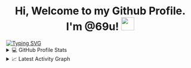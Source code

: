 
<h1 align="center"><b>Hi, Welcome to my Github Profile. I'm @69u! </b><img src="https://media.giphy.com/media/hvRJCLFzcasrR4ia7z/giphy.gif" width="35"></h1>
<a href="https://git.io/typing-svg"><img src="https://readme-typing-svg.herokuapp.com?font=Fira+Code&pause=1000&width=435&lines=The+five+boxing+wizards+jump+quickly;How+vexingly+quick+daft+zebras+jump;Quick+fox+jumps+nightly+above+wizard" alt="Typing SVG" /></a>
<details> 
  <summary>💻 GitHub Profile Stats</summary>
  <div>
  <samp>
    <h2 align="center"> Github stats </h2>
      <br/>
    <details open>
  <summary><h3>Languages</h3></summary>
            <p align="center">
        <a href="https://github.com/69u/">
          <img src="https://github-readme-stats.vercel.app/api/top-langs/?username=69u&langs_count=6&theme=gruvbox&layout=compact&hide_border=true"
          alt="69u :: overall Top Langs " /></a>
      </p>
        <p align="center">
          <a href="https://github.com/69u/">
          <img width="45%" src="https://github-profile-summary-cards.vercel.app/api/cards/repos-per-language?username=69u&theme=gruvbox&layout=compact&hide_border=true"
          alt="69u :: Top Langs by repo" />
          <img width="45%" src="https://github-profile-summary-cards.vercel.app/api/cards/most-commit-language?username=69u&theme=gruvbox&layout=compact&hide_border=true"
          alt="69u :: Top Langs by commit" />
          </a>
        </p>
</details>
    <details open>
  <summary><h3>stasistic</h3></summary>
        <p align="center">
          <a href="https://github.com/69u/">
          <img width="49.5%" src="https://github-readme-stats.vercel.app/api?username=69u&show_icons=true&theme=gruvbox&hide_border=true" />
          <img width="49.5%" src="https://github-readme-streak-stats.herokuapp.com/?user=69u&theme=gruvbox&hide_border=true" />
          </a>
       </p>
     <br>
     </samp>
  </div>    
</details>

<details>
  <summary>📈 Latest Activity Graph</summary>
  <samp>
  <br/>
  <h2 align="center"> latest contribution </h2>
<a href="https://github.com/69u/github-readme-activity-graph">
  <img alt="69u's Activity Graph" src="https://activity-graph.herokuapp.com/graph/?username=69u&bg_color=000&color=fff&line=00E676&point=fff&hide_border=true" /></a>
<br/>
  </samp>
  </details>
